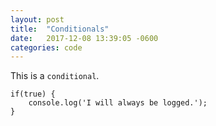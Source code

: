 ```yaml
---
layout: post
title:  "Conditionals"
date:   2017-12-08 13:39:05 -0600
categories: code
---
```

This is a `conditional`.

```
if(true) {
    console.log('I will always be logged.');
}
```
